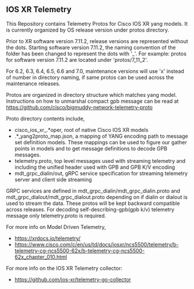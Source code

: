 ## IOS XR Telemetry
This Repository contains Telemetry Protos for Cisco IOS XR yang models. It is currently organized by OS release version under protos directory.

Prior to XR software version 7.11.2, release versions are represented without the dots. Starting software version 7.11.2, the naming convention
of the folder has been changed to represent the dots with '_'. For example: protos for software version 7.11.2 are located under 'protos/7_11_2'.

For 6.2, 6.3, 6.4, 6.5, 6.6 and 7.0, maintenance versions will use 'x' instead of number in directory naming, if same protos can be used
across the maintenance releases.

Protos are organized in directory structure which matches yang model. Instructions on how to unmarshal compact gpb message can be read at
https://github.com/cisco/bigmuddy-network-telemetry-proto

Proto directory contents include,
* cisco_ios_xr_.*oper, root of native Cisco IOS XR models
* .*_yang2proto_map.json, a mapping of YANG encoding path to message set definition models. These mappings can be used to figure our gather points in models and to get message definitions to decode GPB messages.
* telemetry.proto, top level messages used with streaming telemetry and including the unified header used with GPB and GPB K/V encoding
* mdt_grpc_dialin/out, gRPC service specification for streaming telemetry server and client side streaming

GRPC services are defined in mdt_grpc_dialin/mdt_grpc_dialin.proto and mdt_grpc_dialout/mdt_grpc_dialout.proto depending on if dialin or dialout is used to stream the data. These protos will be kept backward compatible across releases.
For decoding self-describing-gpb(gpb k/v) telemetry message only telemetry.proto is required.

For more info on Model Driven Telemetry,
* https://xrdocs.io/telemetry/
* https://www.cisco.com/c/en/us/td/docs/iosxr/ncs5500/telemetry/b-telemetry-cg-ncs5500-62x/b-telemetry-cg-ncs5500-62x_chapter_010.html
 
For more info on the IOS XR Telemetry collector:
* https://github.com/ios-xr/telemetry-go-collector 
